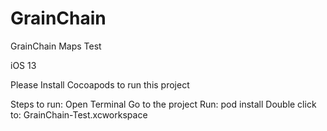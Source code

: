 # GrainChain

GrainChain Maps Test

iOS 13

Please Install Cocoapods to run this project

Steps to run: Open Terminal Go to the project Run: pod install Double click to: GrainChain-Test.xcworkspace
